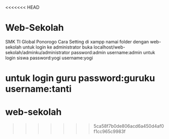 <<<<<<< HEAD
# Web-Sekolah
SMK TI Global Ponorogo
Cara Setting di xampp namai folder dengan web-sekolah
untuk login ke administrator
buka localhost/web-sekolah/adminku/administrator
password:admin
username:admin
untuk login siswa
password:yogi
username:yogi

untuk login guru
password:guruku
username:tanti
=======
# web-sekolah
>>>>>>> 5ca58f7b0de806acd6a450d4af0f1cc965c9983f
